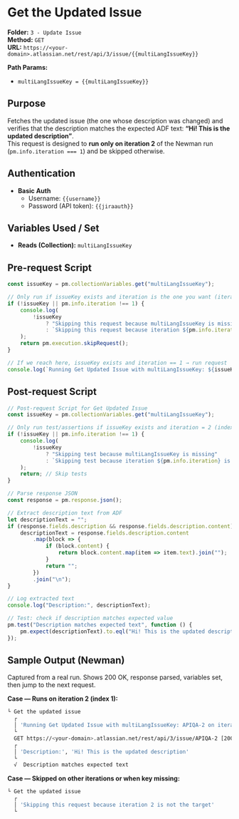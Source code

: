 # Get the Updated Issue

**Folder:** `3 - Update Issue`  
**Method:** `GET`  
**URL:** `https://<your-domain>.atlassian.net/rest/api/3/issue/{{multiLangIssueKey}}`

**Path Params:**
- `multiLangIssueKey = {{multiLangIssueKey}}`

## Purpose
Fetches the updated issue (the one whose description was changed) and verifies that the description matches the expected ADF text: **“Hi! This is the updated description”**.  
This request is designed to **run only on iteration 2** of the Newman run (`pm.info.iteration === 1`) and be skipped otherwise.

## Authentication
- **Basic Auth**
  - Username: `{{username}}`
  - Password (API token): `{{jiraauth}}`

## Variables Used / Set
- **Reads (Collection):** `multiLangIssueKey`

## Pre-request Script
```javascript
const issueKey = pm.collectionVariables.get("multiLangIssueKey");

// Only run if issueKey exists and iteration is the one you want (iteration 2 => index 1)
if (!issueKey || pm.info.iteration !== 1) {
    console.log(
        !issueKey
            ? "Skipping this request because multiLangIssueKey is missing"
            : `Skipping this request because iteration ${pm.info.iteration} is not the target`
    );
    return pm.execution.skipRequest();
}

// If we reach here, issueKey exists and iteration == 1 → run request
console.log(`Running Get Updated Issue with multiLangIssueKey: ${issueKey} on iteration ${pm.info.iteration}`);
```

## Post-request Script
```javascript
// Post-request Script for Get Updated Issue
const issueKey = pm.collectionVariables.get("multiLangIssueKey");

// Only run test/assertions if issueKey exists and iteration = 2 (index 1)
if (!issueKey || pm.info.iteration !== 1) {
    console.log(
        !issueKey 
            ? "Skipping test because multiLangIssueKey is missing" 
            : `Skipping test because iteration ${pm.info.iteration} is not the target`
    );
    return; // Skip tests
}

// Parse response JSON
const response = pm.response.json();

// Extract description text from ADF
let descriptionText = "";
if (response.fields.description && response.fields.description.content) {
    descriptionText = response.fields.description.content
        .map(block => {
            if (block.content) {
                return block.content.map(item => item.text).join("");
            }
            return "";
        })
        .join("\n");
}

// Log extracted text
console.log("Description:", descriptionText);

// Test: check if description matches expected value
pm.test("Description matches expected text", function () {
    pm.expect(descriptionText).to.eql("Hi! This is the updated description");
});
```

## Sample Output (Newman)
Captured from a real run. Shows 200 OK, response parsed, variables set, then jump to the next request.

**Case — Runs on iteration 2 (index 1):**

```bash
└ Get the updated issue
  ┌
  │ 'Running Get Updated Issue with multiLangIssueKey: APIQA-2 on iteration 1'
  └
  GET https://<your-domain>.atlassian.net/rest/api/3/issue/APIQA-2 [200 OK, 8.26kB, 219ms]
  ┌
  │ 'Description:', 'Hi! This is the updated description'
  └
  √  Description matches expected text

```

**Case — Skipped on other iterations or when key missing:**

```bash
└ Get the updated issue
  ┌
  │ 'Skipping this request because iteration 2 is not the target'
  └
```
